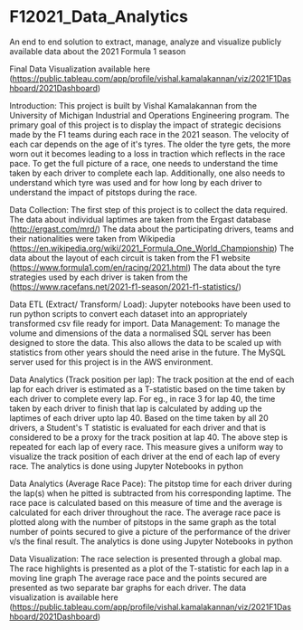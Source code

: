 # F12021_Data_Analytics
An end to end solution to extract, manage, analyze and visualize publicly available data about the 2021 Formula 1 season

Final Data Visualization available here (https://public.tableau.com/app/profile/vishal.kamalakannan/viz/2021F1Dashboard/2021Dashboard)

Introduction:
This project is built by Vishal Kamalakannan from the University of Michigan Industrial and Operations Engineering program.
The primary goal of this project is to display the impact of strategic decisions made by the F1 teams during each race in the 2021 season.
The velocity of each car depends on the age of it's tyres. The older the tyre gets, the more worn out it becomes leading
to a loss in traction which reflects in the race pace.
To get the full picture of a race, one needs to understand the time taken by each driver to complete each lap.
Additionally, one also needs to understand which tyre was used and for how long by each driver to understand the impact of pitstops during the race.

Data Collection:
The first step of this project is to collect the data required.
The data about individual laptimes are taken from the Ergast database (http://ergast.com/mrd/)
The data about the participating drivers, teams and their nationalities were taken from Wikipedia (https://en.wikipedia.org/wiki/2021_Formula_One_World_Championship)
The data about the layout of each circuit is taken from the F1 website (https://www.formula1.com/en/racing/2021.html)
The data about the tyre strategies used by each driver is taken from the (https://www.racefans.net/2021-f1-season/2021-f1-statistics/)

Data ETL (Extract/ Transform/ Load):
Jupyter notebooks have been used to run python scripts to convert each dataset into an appropriately transformed csv file ready for import.
Data Management:
To manage the volume and dimensions of the data a normalised SQL server has been designed to store the data.
This also allows the data to be scaled up with statistics from other years should the need arise in the future.
The MySQL server used for this project is in the AWS environment.

Data Analytics (Track position per lap):
The track position at the end of each lap for each driver is estimated as a T-statistic based on the time taken by each driver to complete every lap.
For eg., in race 3 for lap 40, the time taken by each driver to finish that lap is calculated by adding up the laptimes of each driver upto lap 40.
Based on the time taken by all 20 drivers, a Student's T statistic is evaluated for each driver and that is considered to be a proxy for the track position at lap 40.
The above step is repeated for each lap of every race.
This measure gives a uniform way to visualize the track position of each driver at the end of each lap of every race.
The analytics is done using Jupyter Notebooks in python

Data Analytics (Average Race Pace):
The pitstop time for each driver during the lap(s) when he pitted is subtracted from his corresponding laptime.
The race pace is calculated based on this measure of time and the average is calculated for each driver throughout the race.
The average race pace is plotted along with the number of pitstops in the same graph as the total number of points secured
to give a picture of the performance of the driver v/s the final result.
The analytics is done using Jupyter Notebooks in python

Data Visualization:
The race selection is presented through a global map.
The race highlights is presented as a plot of the T-statistic for each lap in a moving line graph
The average race pace and the points secured are presented as two separate bar graphs for each driver.
The data visualization is available here (https://public.tableau.com/app/profile/vishal.kamalakannan/viz/2021F1Dashboard/2021Dashboard)
